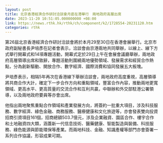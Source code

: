 ```yaml
---
layout: post
title: 北京香港經濟合作研討洽談會月底在港舉行　兩地政府高層出席
date: 2023-11-20 10:51:05.000000000 +08:00
link: https://news.rthk.hk/rthk/ch/component/k2/1728554-20231120.htm
categories: rthk
---
```


第26屆北京香港經濟合作研討洽談會將於本月29至30日在香港會展舉行。北京市政府副秘書長尹培彥在記者會表示，洽談會由京港兩地共同舉辦，以線上、線下方式舉行開幕式和14項專題活動，開幕式定於29日上午在會展會議廳舉辦，兩地政府高層領導出席和致辭，專題活動則圍繞兩地優勢領域、發展需求和經貿合作熱點，分為創新驅動、開放合作、數字經濟、國際消費和協同發展五大板塊。

尹培彥表示，相隔5年再次在香港線下舉辦洽談會，兩地政府高度重視，高層領導將共商合作大計，確定下一步合作方向和重點領域，豐富合作內容，推動兩地更寬領域、更高水平、更高質量的交流合作和互利共贏，中聯辦和外交部駐港公署領導，以及兩地政府要員等亦會出席。

他指出兩地聚焦重點合作領域和產業發展方向，將簽約一批重大項目，涉及科技服務、數字經濟、綠色金融、商務服務、醫療健康和文化旅遊等，亦會發表雙向投資招商引資項目161個，招商總額503.7億元，涉及企業融資、園區合作、樓宇合作和土地融資四大類，涵蓋新一代信息技術、醫藥健康、智能製造與裝備、科技服務、綠色能源與節能環保等產業。而兩地科技、金融、知識產權等部門亦會簽署一系列合作協議，形容成果可期。
